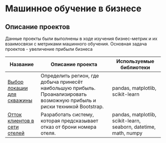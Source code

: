 # Машинное обучение в бизнесе
## Описание проектов
Данные проекты были выполнены в ходе изучения бизнес-метрик и их взаимосвязи с метриками машинного обучения.
Основная задача проектов - увеличение прибыли бизнеса

Название| Описание проекта | Используемые библиотеки
-|-|-
[Выбор локации для скважины](https://github.com/Alexander8841/machine_learning_in_business/tree/main/boreholes)|Определить регион, где добыча принесёт наибольшую прибыль. Проанализировать возможную прибыль и риски техникой Bootstrap.|pandas, matplotlib, scikit-learn
[Отток клиентов в сети отелей](https://github.com/Alexander8841/machine_learning_in_business/blob/main/hotel)|Разработать систему, которая предсказывает отказ от брони номера отеля.| pandas, matplotlib, scikit-learn, seaborn, datetime, math, numpy
